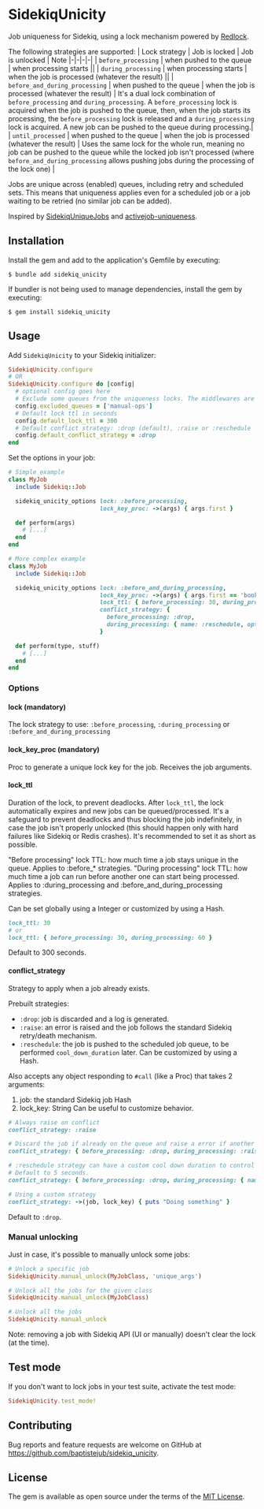 # SidekiqUnicity

Job uniqueness for Sidekiq, using a lock mechanism powered by [Redlock](https://github.com/leandromoreira/redlock-rb).

The following strategies are supported:
| Lock strategy | Job is locked | Job is unlocked | Note
|-|-|-|-|
| `before_processing` | when pushed to the queue | when processing starts ||
| `during_processing` | when processing starts | when the job is processed (whatever the result) ||
| `before_and_during_processing` | when pushed to the queue | when the job is processed (whatever the result) | It's a dual lock combination of `before_processing` and `during_processing`. A `before_processing` lock is acquired when the job is pushed to the queue, then, when the job starts its processing, the `before_processing` lock is released and a `during_processing` lock is acquired. A new job can be pushed to the queue during processing.|
| `until_processed` | when pushed to the queue | when the job is processed (whatever the result) | Uses the same lock for the whole run, meaning no job can be pushed to the queue while the locked job isn't processed (where `before_and_during_processing` allows pushing jobs during the processing of the lock one) |

Jobs are unique across (enabled) queues, including retry and scheduled sets. This means that uniqueness applies even for a scheduled job or a job waiting to be retried (no similar job can be added).

Inspired by [SidekiqUniqueJobs](https://github.com/mhenrixon/sidekiq-unique-jobs) and [activejob-uniqueness](https://github.com/veeqo/activejob-uniqueness).

## Installation
Install the gem and add to the application's Gemfile by executing:

    $ bundle add sidekiq_unicity

If bundler is not being used to manage dependencies, install the gem by executing:

    $ gem install sidekiq_unicity

## Usage

Add `SidekiqUnicity` to your Sidekiq initializer:
```ruby
SidekiqUnicity.configure
# OR
SidekiqUnicity.configure do |config|
  # optional config goes here
  # Exclude some queues from the uniqueness locks. The middlewares are completely skipped for these queues.
  config.excluded_queues = ['manual-ops']
  # Default lock ttl in seconds
  config.default_lock_ttl = 300
  # Default conflict strategy: :drop (default), :raise or :reschedule
  config.default_conflict_strategy = :drop
end
```

Set the options in your job:
```ruby
# Simple example
class MyJob
  include Sidekiq::Job

  sidekiq_unicity_options lock: :before_processing,
                          lock_key_proc: ->(args) { args.first }

  def perform(args)
    # [...]
  end
end
```

```ruby
# More complex example
class MyJob
  include Sidekiq::Job

  sidekiq_unicity_options lock: :before_and_during_processing,
                          lock_key_proc: ->(args) { args.first == 'book' ? args.second : 'global' },
                          lock_ttl: { before_processing: 30, during_processing: 60 },
                          conflict_strategy: {
                            before_processing: :drop,
                            during_processing: { name: :reschedule, options: { cool_down_duration: 10 } }
                          }

  def perform(type, stuff)
    # [...]
  end
end
```

### Options
#### lock (mandatory)
The lock strategy to use: `:before_processing`, `:during_processing` or `:before_and_during_processing`

#### lock_key_proc (mandatory)
Proc to generate a unique lock key for the job. Receives the job arguments.

#### lock_ttl
Duration of the lock, to prevent deadlocks. After `lock_ttl`, the lock automatically expires and new jobs can be queued/processed.
It's a safeguard to prevent deadlocks and thus blocking the job indefinitely, in case the job isn't properly unlocked (this should happen only with hard failures like Sidekiq or Redis crashes).
It's recommended to set it as short as possible.

"Before processing" lock TTL: how much time a job stays unique in the queue. Applies to :before_* strategies.
"During processing" lock TTL: how much time a job can run before another one can start being processed. Applies to :during_processing and :before_and_during_processing strategies.

Can be set globally using a Integer or customized by using a Hash.
```ruby
lock_ttl: 30
# or
lock_ttl: { before_processing: 30, during_processing: 60 }
```

Default to 300 seconds.

#### conflict_strategy
Strategy to apply when a job already exists.

Prebuilt strategies:
- `:drop`: job is discarded and a log is generated.
- `:raise`: an error is raised and the job follows the standard Sidekiq retry/death mechanism.
- `:reschedule`: the job is pushed to the scheduled job queue, to be performed `cool_down_duration` later.
Can be customized by using a Hash.

Also accepts any object responding to `#call` (like a Proc) that takes 2 arguments:
  1. job: the standard Sidekiq job Hash
  2. lock_key: String
Can be useful to customize behavior.

```ruby
# Always raise on conflict
conflict_strategy: :raise

# Discard the job if already on the queue and raise a error if another job is already being processed.
conflict_strategy: { before_processing: :drop, during_processing: :raise }

# :reschedule strategy can have a custom cool down duration to control when the job should be enqueue again.
# Default to 5 seconds.
conflict_strategy: { before_processing: :drop, during_processing: { name: :reschedule, options: { cool_down_duration: 30 } } }

# Using a custom strategy
conflict_strategy: ->(job, lock_key) { puts "Doing something" }
```

Default to `:drop`.

### Manual unlocking
Just in case, it's possible to manually unlock some jobs:
```ruby
# Unlock a specific job
SidekiqUnicity.manual_unlock(MyJobClass, 'unique_args')

# Unlock all the jobs for the given class
SidekiqUnicity.manual_unlock(MyJobClass)

# Unlock all the jobs
SidekiqUnicity.manual_unlock
```

Note: removing a job with Sidekiq API (UI or manually) doesn't clear the lock (at the time).

## Test mode
If you don't want to lock jobs in your test suite, activate the test mode:
```ruby
SidekiqUnicity.test_mode!
```

## Contributing

Bug reports and feature requests are welcome on GitHub at https://github.com/baptistejub/sidekiq_unicity.

## License

The gem is available as open source under the terms of the [MIT License](https://opensource.org/licenses/MIT).

